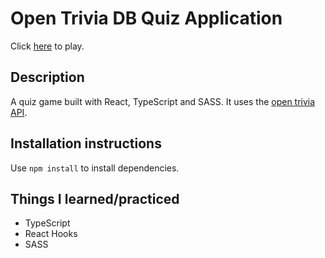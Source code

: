 # Open Trivia DB Quiz Application

Click [here](https://condescending-colden-58e3e9.netlify.app/) to play.

## Description

A quiz game built with React, TypeScript and SASS. It uses the [open trivia API](https://opentdb.com/).

## Installation instructions

Use `npm install` to install dependencies.

## Things I learned/practiced

- TypeScript
- React Hooks
- SASS
